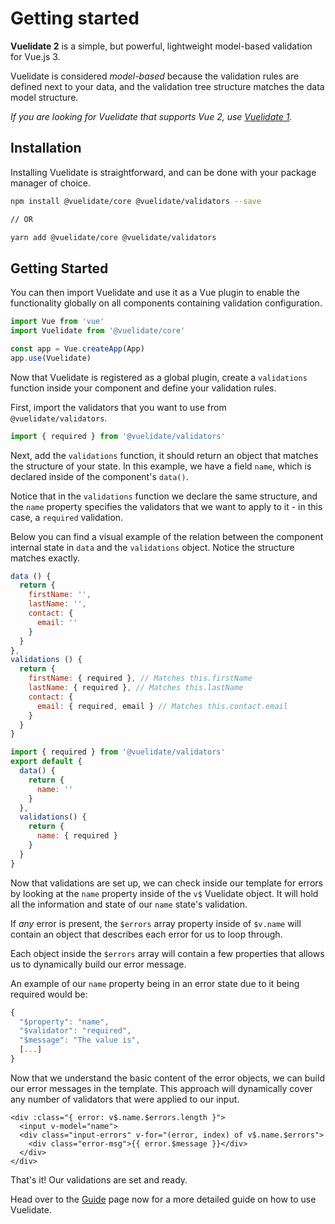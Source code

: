 # Getting started

**Vuelidate 2** is a simple, but powerful, lightweight model-based validation for Vue.js 3.

Vuelidate is considered _model-based_ because the validation rules are defined next to your data, and the validation tree structure matches the data model structure.

_If you are looking for Vuelidate that supports Vue 2, use [Vuelidate 1](https://github.com/vuelidate/vuelidate/tree/v1)._

## Installation

Installing Vuelidate is straightforward, and can be done with your package manager of choice.

```bash
npm install @vuelidate/core @vuelidate/validators --save

// OR

yarn add @vuelidate/core @vuelidate/validators
```

## Getting Started

You can then import Vuelidate and use it as a Vue plugin to enable the functionality globally on all components containing validation configuration.

```js
import Vue from 'vue'
import Vuelidate from '@vuelidate/core'

const app = Vue.createApp(App)
app.use(Vuelidate)
```

Now that Vuelidate is registered as a global plugin, create a `validations` function inside your component and define your validation rules.

First, import the validators that you want to use from `@vuelidate/validators`.

```js
import { required } from '@vuelidate/validators'
```

Next, add the `validations` function, it should return an object that matches the structure of your state. In this example, we have a field `name`, which is declared inside of the component's `data()`.

Notice that in the `validations` function we declare the same structure, and the `name` property specifies the validators that we want to apply to it - in this case, a `required` validation.

Below you can find a visual example of the relation between the component internal state in `data` and the `validations` object. Notice the structure matches exactly.

```js
data () {
  return {
    firstName: '',
    lastName: '',
    contact: {
      email: ''
    }
  }
},
validations () {
  return {
    firstName: { required }, // Matches this.firstName
    lastName: { required }, // Matches this.lastName
    contact: {
      email: { required, email } // Matches this.contact.email
    }
  }
}
```

```js
import { required } from '@vuelidate/validators'
export default {
  data() {
    return {
      name: ''
    }
  },
  validations() {
    return {
      name: { required }
    }
  }
}
```

Now that validations are set up, we can check inside our template for errors by looking at the `name` property inside of the `v$` Vuelidate object. It will hold all the information and state of our `name` state's validation.

If _any_ error is present, the `$errors` array property inside of `$v.name` will contain an object that describes each error for us to loop through.

Each object inside the `$errors` array will contain a few properties that allows us to dynamically build our error message.

An example of our `name` property being in an error state due to it being required would be:

```js
{
  "$property": "name",
  "$validator": "required",
  "$message": "The value is",
  [...]
}
```

Now that we understand the basic content of the error objects, we can build our error messages in the template. This approach will dynamically cover any number of validators that were applied to our input.

```vue
<div :class="{ error: v$.name.$errors.length }">
  <input v-model="name">
  <div class="input-errors" v-for="(error, index) of v$.name.$errors">
    <div class="error-msg">{{ error.$message }}</div>
  </div>
</div>
```

That's it! Our validations are set and ready.

Head over to the [Guide](./guide.md) page now for a more detailed guide on how to use Vuelidate.
